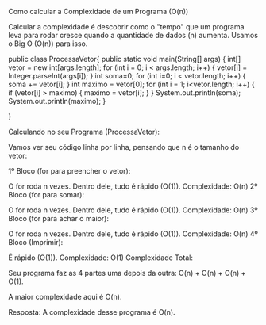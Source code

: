 Como calcular a Complexidade de um Programa (O(n))

Calcular a complexidade é descobrir como o "tempo" que um programa leva para rodar cresce quando a quantidade de dados (n) aumenta. Usamos o Big O (O(n)) para isso.


public class ProcessaVetor{
    public static void main(String[] args) {
        int[] vetor = new int[args.length];
        for (int i = 0; i < args.length; i++) {
            vetor[i] = Integer.parseInt(args[i]);
        }
        int soma=0;
        for (int i=0; i < vetor.length; i++) {
            soma += vetor[i];
        }
        int maximo = vetor[0];
        for (int i = 1; i<vetor.length; i++) {
            if (vetor[i] > maximo) {
                maximo = vetor[i];
            }
        }
        System.out.println(soma);
        System.out.println(maximo);
    }

}


Calculando no seu Programa (ProcessaVetor):

Vamos ver seu código linha por linha, pensando que n é o tamanho do vetor:

1º Bloco (for para preencher o vetor):

O for roda n vezes.
Dentro dele, tudo é rápido (O(1)).
Complexidade: O(n)
2º Bloco (for para somar):

O for roda n vezes.
Dentro dele, tudo é rápido (O(1)).
Complexidade: O(n)
3º Bloco (for para achar o maior):

O for roda n vezes.
Dentro dele, tudo é rápido (O(1)).
Complexidade: O(n)
4º Bloco (Imprimir):

É rápido (O(1)).
Complexidade: O(1)
Complexidade Total:

Seu programa faz as 4 partes uma depois da outra: O(n) + O(n) + O(n) + O(1).

A maior complexidade aqui é O(n).

Resposta: A complexidade desse programa é O(n).


